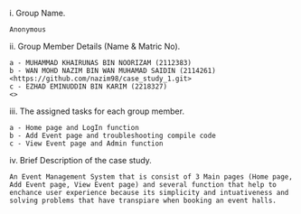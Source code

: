 i. Group Name.

    Anonymous

ii. Group Member Details (Name & Matric No).

    a - MUHAMMAD KHAIRUNAS BIN NOORIZAM (2112383)
    b - WAN MOHD NAZIM BIN WAN MUHAMAD SAIDIN (2114261)
    <https://github.com/nazim98/case_study_1.git>
    c - EZHAD EMINUDDIN BIN KARIM (2218327)
    <>

iii. The assigned tasks for each group member.

    a - Home page and LogIn function
    b - Add Event page and troubleshooting compile code
    c - View Event page and Admin function

iv. Brief Description of the case study.

    An Event Management System that is consist of 3 Main pages (Home page, Add Event page, View Event page) and several function that help to enchance user experience because its simplicity and intuativeness and solving problems that have transpiare when booking an event halls.

